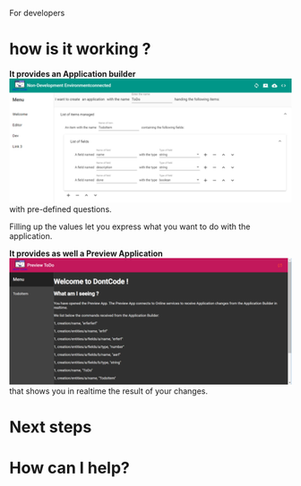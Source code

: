 For developers


# how is it working ?
**It provides an Application builder**
![Image](assets/Application%20Builder.png)
with pre-defined questions.

Filling up the values let you express what you want to do with the application.


**It provides as well a Preview Application**
![Previewer](assets/Preview.png)
that shows you in realtime the result of your changes.

# Next steps

# How can I help?
